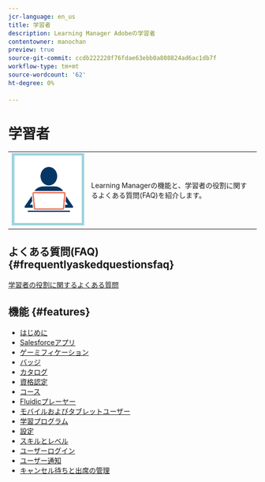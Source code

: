 ```yaml
---
jcr-language: en_us
title: 学習者
description: Learning Manager Adobeの学習者
contentowner: manochan
preview: true
source-git-commit: ccdb222228f76fdae63ebb0a808824ad6ac1db7f
workflow-type: tm+mt
source-wordcount: '62'
ht-degree: 0%

---
```




# 学習者

<table> 
 <tbody>
  <tr> 
   <td><img src="assets/learner2.png"></td> 
   <td><p>Learning Managerの機能と、学習者の役割に関するよくある質問(FAQ)を紹介します。 </p></td> 
  </tr> 
 </tbody>
</table>

## よくある質問(FAQ) {#frequentlyaskedquestionsfaq}

[学習者の役割に関するよくある質問](learners/frequently-asked-questions-for-learners.md)

## 機能 {#features}

* [はじめに](learners/feature-summary/getting-started-learner.md)
* [Salesforceアプリ](learners/feature-summary/sfdc-app.md)
* [ゲーミフィケーション](learners/feature-summary/gamification.md)
* [バッジ](learners/feature-summary/badges.md)
* [カタログ](learners/feature-summary/catalogs.md)
* [資格認定](learners/feature-summary/certifications.md)
* [コース](learners/feature-summary/courses.md)
* [Fluidicプレーヤー](learners/feature-summary/fluidic-player.md)
* [モバイルおよびタブレットユーザー](learners/feature-summary/ipad-android-tablet-users.md)
* [学習プログラム](learners/feature-summary/learning-programs.md)
* [設定](learners/feature-summary/settings.md)
* [スキルとレベル](learners/feature-summary/skills-levels.md)
* [ユーザーログイン](learners/feature-summary/user-login.md)
* [ユーザー通知](learners/feature-summary/user-notifications.md)
* [キャンセル待ちと出席の管理](learners/feature-summary/waitlist-attendance-management.md)
